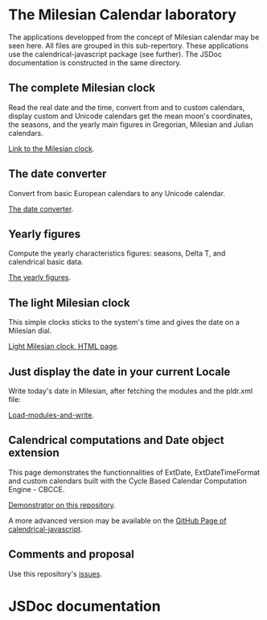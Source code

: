 # The Milesian Calendar laboratory
The applications developped from the concept of Milesian calendar may be seen here. All files are grouped in this sub-repertory.
These applications use the calendrical-javascript package (see further).
The JSDoc documentation is constructed in the same directory.

## The complete Milesian clock
Read the real date and the time, convert from and to custom calendars, display custom and Unicode calendars get the mean moon's coordinates, the seasons, and the yearly main figures in Gregorian, Milesian and Julian calendars.

[Link to the Milesian clock](./milesianclock.html).

## The date converter
Convert from basic European calendars to any Unicode calendar.

[The date converter](./converter.html).

## Yearly figures
Compute the yearly characteristics figures: seasons, Delta T, and calendrical basic data.

[The yearly figures](./yearsignaturedisplay.html).

## The light Milesian clock

This simple clocks sticks to the system's time and gives the date on a Milesian dial.

[Light Milesian clock, HTML page](./lightmilesianclock.html).

## Just display the date in your current Locale

Write today's date in Milesian, after fetching the modules and the pldr.xml file:

[Load-modules-and-write](./load-modules-and-write.html).

## Calendrical computations and Date object extension
This page demonstrates the functionnalities of ExtDate, ExtDateTimeFormat and custom calendars built with the Cycle Based Calendar Computation Engine - CBCCE.

[Demonstrator on this repository](./calendrical-demo-fr.html).

A more advanced version may be available on the [GitHub Page of calendrical-javascript](https://Louis-Aime.github.io/calendrical-javascript).

## Comments and proposal
 Use this repository's [issues](https://github.com/Louis-Aime/Milesian-calendar/issues).

# JSDoc documentation